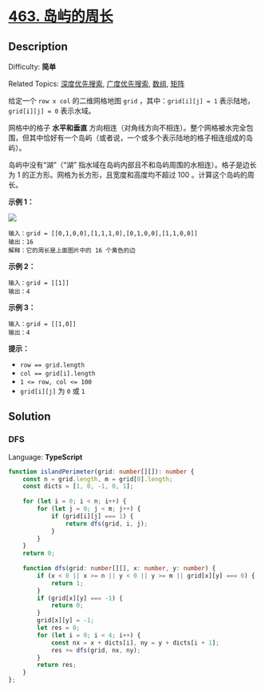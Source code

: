 # [463\. 岛屿的周长](https://leetcode.cn/problems/island-perimeter/)

## Description

Difficulty: **简单**  

Related Topics: [深度优先搜索](https://leetcode.cn/tag/depth-first-search/), [广度优先搜索](https://leetcode.cn/tag/breadth-first-search/), [数组](https://leetcode.cn/tag/array/), [矩阵](https://leetcode.cn/tag/matrix/)

给定一个 `row x col` 的二维网格地图 `grid` ，其中：`grid[i][j] = 1` 表示陆地， `grid[i][j] = 0` 表示水域。

网格中的格子 **水平和垂直** 方向相连（对角线方向不相连）。整个网格被水完全包围，但其中恰好有一个岛屿（或者说，一个或多个表示陆地的格子相连组成的岛屿）。

岛屿中没有“湖”（“湖” 指水域在岛屿内部且不和岛屿周围的水相连）。格子是边长为 1 的正方形。网格为长方形，且宽度和高度均不超过 100 。计算这个岛屿的周长。

**示例 1：**

![](https://assets.leetcode-cn.com/aliyun-lc-upload/uploads/2018/10/12/island.png)

```
输入：grid = [[0,1,0,0],[1,1,1,0],[0,1,0,0],[1,1,0,0]]
输出：16
解释：它的周长是上面图片中的 16 个黄色的边
```

**示例 2：**

```
输入：grid = [[1]]
输出：4
```

**示例 3：**

```
输入：grid = [[1,0]]
输出：4
```

**提示：**

* `row == grid.length`
* `col == grid[i].length`
* `1 <= row, col <= 100`
* `grid[i][j]` 为 `0` 或 `1`

## Solution

### DFS

Language: **TypeScript**

```typescript
function islandPerimeter(grid: number[][]): number {
    const n = grid.length, m = grid[0].length;
    const dicts = [1, 0, -1, 0, 1];
    
    for (let i = 0; i < n; i++) {
        for (let j = 0; j < m; j++) {
            if (grid[i][j] === 1) {
                return dfs(grid, i, j);
            }
        }
    }
    return 0;
    
    function dfs(grid: number[][], x: number, y: number) {
        if (x < 0 || x >= n || y < 0 || y >= m || grid[x][y] === 0) {
            return 1;
        }
        if (grid[x][y] === -1) {
            return 0;
        }
        grid[x][y] = -1;
        let res = 0;
        for (let i = 0; i < 4; i++) {
            const nx = x + dicts[i], ny = y + dicts[i + 1];
            res += dfs(grid, nx, ny);
        }
        return res;
    }
};
```
